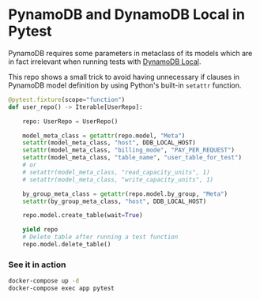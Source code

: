 # PynamoDB and DynamoDB Local in Pytest

PynamoDB requires some parameters in metaclass of its models which are in fact irrelevant when running tests with [DynamoDB Local](https://hub.docker.com/r/amazon/dynamodb-local).

This repo shows a small trick to avoid having unnecessary if clauses in PynamoDB model definition by using Python's built-in `setattr` function.

```python
@pytest.fixture(scope="function")
def user_repo() -> Iterable[UserRepo]:

    repo: UserRepo = UserRepo()

    model_meta_class = getattr(repo.model, "Meta")
    setattr(model_meta_class, "host", DDB_LOCAL_HOST)
    setattr(model_meta_class, "billing_mode", "PAY_PER_REQUEST")
    setattr(model_meta_class, "table_name", "user_table_for_test")
    # or
    # setattr(model_meta_class, "read_capacity_units", 1)
    # setattr(model_meta_class, "write_capacity_units", 1)

    by_group_meta_class = getattr(repo.model.by_group, "Meta")
    setattr(by_group_meta_class, "host", DDB_LOCAL_HOST)

    repo.model.create_table(wait=True)

    yield repo
    # Delete table after running a test function
    repo.model.delete_table()
```

### See it in action

```bash
docker-compose up -d
docker-compose exec app pytest
```
